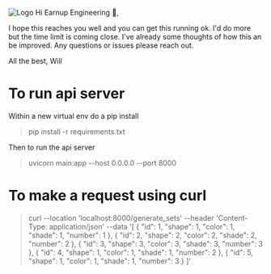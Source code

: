 ![Logo](https://earnup.com/wp-content/uploads/2023/07/EarnUp-logo.png)
Hi Earnup Engineering 👋,

I hope this reaches you well and you can get this running ok. I'd do more but the time limit is coming close.
I've already some thoughts of how this an be improved. Any questions or issues please reach out.

All the best,
Will


# To run api server
Within a new virtual env do a pip install
>pip install -r requirements.txt

Then to run the api server
>uvicorn main:app --host 0.0.0.0 --port 8000

# To make a request using curl 
> curl --location 'localhost:8000/generate_sets' --header 'Content-Type: application/json' --data '[
    {
        "id": 1,
        "shape": 1,
        "color": 1,
        "shade": 1,
        "number": 1
    },
    {
        "id": 2,
        "shape": 2,
        "color": 2,
        "shade": 2,
        "number": 2
    },
    {
        "id": 3,
        "shape": 3,
        "color": 3,
        "shade": 3,
        "number": 3
    },
    {
        "id": 4,
        "shape": 1,
        "color": 1,
        "shade": 1,
        "number": 2
    },
    {
        "id": 5,
        "shape": 1,
        "color": 1,
        "shade": 1,
        "number": 3
    }
]'
